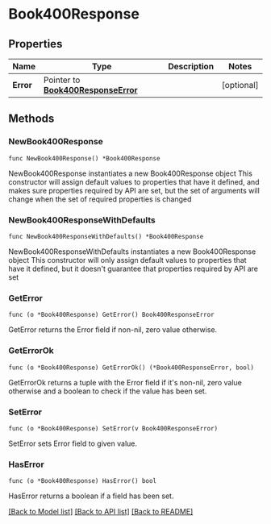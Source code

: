 # Book400Response

## Properties

Name | Type | Description | Notes
------------ | ------------- | ------------- | -------------
**Error** | Pointer to [**Book400ResponseError**](Book400ResponseError.md) |  | [optional] 

## Methods

### NewBook400Response

`func NewBook400Response() *Book400Response`

NewBook400Response instantiates a new Book400Response object
This constructor will assign default values to properties that have it defined,
and makes sure properties required by API are set, but the set of arguments
will change when the set of required properties is changed

### NewBook400ResponseWithDefaults

`func NewBook400ResponseWithDefaults() *Book400Response`

NewBook400ResponseWithDefaults instantiates a new Book400Response object
This constructor will only assign default values to properties that have it defined,
but it doesn't guarantee that properties required by API are set

### GetError

`func (o *Book400Response) GetError() Book400ResponseError`

GetError returns the Error field if non-nil, zero value otherwise.

### GetErrorOk

`func (o *Book400Response) GetErrorOk() (*Book400ResponseError, bool)`

GetErrorOk returns a tuple with the Error field if it's non-nil, zero value otherwise
and a boolean to check if the value has been set.

### SetError

`func (o *Book400Response) SetError(v Book400ResponseError)`

SetError sets Error field to given value.

### HasError

`func (o *Book400Response) HasError() bool`

HasError returns a boolean if a field has been set.


[[Back to Model list]](../README.md#documentation-for-models) [[Back to API list]](../README.md#documentation-for-api-endpoints) [[Back to README]](../README.md)


